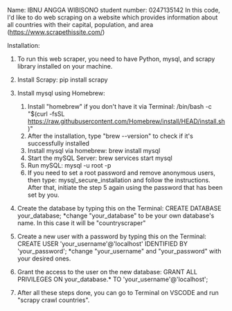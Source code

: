 Name: IBNU ANGGA WIBISONO
student number: 0247135142
In this code, I'd like to do web scraping on a website which provides information about all countries with their capital, population, and area (https://www.scrapethissite.com/)

Installation:
1. To run this web scraper, you need to have Python, mysql, and scrapy library installed on your machine.

2. Install Scrapy: pip install scrapy
3. Install mysql using Homebrew:
   1. Install "homebrew" if you don't have it via Terminal: /bin/bash -c "$(curl -fsSL https://raw.githubusercontent.com/Homebrew/install/HEAD/install.sh)"
   2. After the installation, type "brew --version" to check if it's successfully installed
   3. Install mysql via homebrew: brew install mysql
   4. Start the mySQL Server: brew services start mysql
   5. Run mySQL: mysql -u root -p
   6. If you need to set a root password and remove anonymous users, then type: mysql_secure_installation and follow the instructions. After that,
      initiate the step 5 again using the password that has been set by you.
4. Create the database by typing this on the Terminal: CREATE DATABASE your_database;
   *change "your_database" to be your own database's name. In this case it will be "countryscraper"
5. Create a new user with a password by typing this on the Terminal: CREATE USER 'your_username'@'localhost' IDENTIFIED BY 'your_password';
   *change "your_username" and "your_password" with your desired ones.
6. Grant the access to the user on the new database: GRANT ALL PRIVILEGES ON your_database.* TO 'your_username'@'localhost';
7. After all these steps done, you can go to Terminal on VSCODE and run "scrapy crawl countries". 


